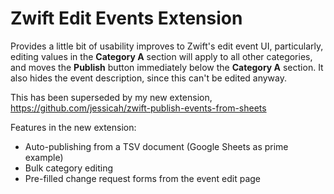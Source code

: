 # Zwift Edit Events Extension

Provides a little bit of usability improves to Zwift's edit event UI, particularly, editing values
in the **Category A** section will apply to all other categories, and moves the **Publish** button
immediately below the **Category A** section. It also hides the event description, since this
can't be edited anyway.

This has been superseded by my new extension, https://github.com/jessicah/zwift-publish-events-from-sheets

Features in the new extension:
- Auto-publishing from a TSV document (Google Sheets as prime example)
- Bulk category editing
- Pre-filled change request forms from the event edit page
